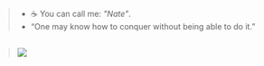 ##

> - ☕ You can call me: *"Nate"*.
> - “One may know how to conquer without being able to do it.”

## 

> <img src="https://i.imgur.com/sz7YU6C.gif"/>

